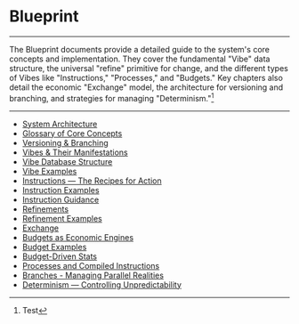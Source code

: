 # Blueprint

---

The Blueprint documents provide a detailed guide to the system's core concepts and implementation. They cover the fundamental "Vibe" data structure, the universal "refine" primitive for change, and the different types of Vibes like "Instructions," "Processes," and "Budgets." Key chapters also detail the economic "Exchange" model, the architecture for versioning and branching, and strategies for managing "Determinism."[^1]

[^1]: Test

---

- [System Architecture](./00_architecture.md)
- [Glossary of Core Concepts](./00_glossary.md)
- [Versioning & Branching](./00_references.md)
- [Vibes & Their Manifestations](./01_vibes.md)
- [Vibe Database Structure](./01_vibes_database.md)
- [Vibe Examples](./01_vibes_examples.md)
- [Instructions — The Recipes for Action](./02_instructions.md)
- [Instruction Examples](./02_instructions_examples.md)
- [Instruction Guidance](./02_instructions_guidance.md)
- [Refinements](./04_refinements.md)
- [Refinement Examples](./04_refinements_examples.md)
- [Exchange](./05_exchange.md)
- [Budgets as Economic Engines](./06_budgets.md)
- [Budget Examples](./06_budgets_examples.md)
- [Budget-Driven Stats](./06_budgets_stats.md)
- [Processes and Compiled Instructions](./07_processes.md)
- [Branches - Managing Parallel Realities](./08_branches.md)
- [Determinism — Controlling Unpredictability](./12_determinism.md)
